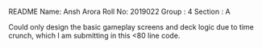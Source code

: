 README
Name: Ansh Arora
Roll No: 2019022
Group : 4
Section : A

Could only design the basic gameplay screens and deck logic due to time crunch, which I am submitting in this <80 line code.
